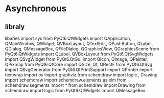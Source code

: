 # Asynchronous
## libraly
libaries import sys from PyQt6.QtWidgets import QApplication, QMainWindow, QWidget, QVBoxLayout, QTextEdit, QPushButton, QLabel, QDialog, QMessageBox, QFileDialog, QGraphicsView, QGraphicsScene from PyQt6.QtWidgets import QLabel, QVBoxLayout from PyQt6.QtSvgWidgets import QSvgWidget from PyQt6.QtGui import QIcon, QImage, QPainter, QPixmap from PyQt6.QtCore import QSize, Qt, QRectF from PyQt6.QtSvg import QSvgGenerator from PyQt6.QtPrintSupport import QPrinter import textwrap import os import graphviz from schemdraw import logic , Drawing import schemdraw import schemdraw.elements as elm from schemdraw.segments import * from schemdraw import Drawing from schemdraw import logic from PyQt6.QtWidgets import QMessageBox
